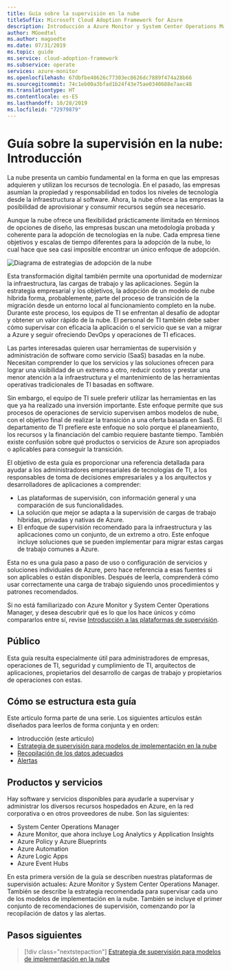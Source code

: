 ```yaml
---
title: Guía sobre la supervisión en la nube
titleSuffix: Microsoft Cloud Adoption Framework for Azure
description: Introducción a Azure Monitor y System Center Operations Manager
author: MGoedtel
ms.author: magoedte
ms.date: 07/31/2019
ms.topic: guide
ms.service: cloud-adoption-framework
ms.subservice: operate
services: azure-monitor
ms.openlocfilehash: 67dbfbe48626c77303ec8626dc7889f474a28b66
ms.sourcegitcommit: 74c1eb00a3bfad1b24f43e75ae0340688e7aec48
ms.translationtype: HT
ms.contentlocale: es-ES
ms.lasthandoff: 10/28/2019
ms.locfileid: "72979879"
---
```

# <a name="cloud-monitoring-guide-introduction"></a>Guía sobre la supervisión en la nube: Introducción

La nube presenta un cambio fundamental en la forma en que las empresas adquieren y utilizan los recursos de tecnología. En el pasado, las empresas asumían la propiedad y responsabilidad en todos los niveles de tecnología desde la infraestructura al software. Ahora, la nube ofrece a las empresas la posibilidad de aprovisionar y consumir recursos según sea necesario.

Aunque la nube ofrece una flexibilidad prácticamente ilimitada en términos de opciones de diseño, las empresas buscan una metodología probada y coherente para la adopción de tecnologías en la nube. Cada empresa tiene objetivos y escalas de tiempo diferentes para la adopción de la nube, lo cual hace que sea casi imposible encontrar un único enfoque de adopción.

![Diagrama de estrategias de adopción de la nube](./media/monitoring-management-guidance-cloud-and-on-premises/introduction-cloud-adoption.png)

Esta transformación digital también permite una oportunidad de modernizar la infraestructura, las cargas de trabajo y las aplicaciones. Según la estrategia empresarial y los objetivos, la adopción de un modelo de nube híbrida forma, probablemente, parte del proceso de transición de la migración desde un entorno local al funcionamiento completo en la nube. Durante este proceso, los equipos de TI se enfrentan al desafío de adoptar y obtener un valor rápido de la nube. El personal de TI también debe saber cómo supervisar con eficacia la aplicación o el servicio que se van a migrar a Azure y seguir ofreciendo DevOps y operaciones de TI eficaces.

Las partes interesadas quieren usar herramientas de supervisión y administración de software como servicio (SaaS) basadas en la nube. Necesitan comprender lo que los servicios y las soluciones ofrecen para lograr una visibilidad de un extremo a otro, reducir costos y prestar una menor atención a la infraestructura y el mantenimiento de las herramientas operativas tradicionales de TI basadas en software.

Sin embargo, el equipo de TI suele preferir utilizar las herramientas en las que ya ha realizado una inversión importante. Este enfoque permite que sus procesos de operaciones de servicio supervisen ambos modelos de nube, con el objetivo final de realizar la transición a una oferta basada en SaaS. El departamento de TI prefiere este enfoque no solo porque el planeamiento, los recursos y la financiación del cambio requiere bastante tiempo. También existe confusión sobre qué productos o servicios de Azure son apropiados o aplicables para conseguir la transición.

El objetivo de esta guía es proporcionar una referencia detallada para ayudar a los administradores empresariales de tecnologías de TI, a los responsables de toma de decisiones empresariales y a los arquitectos y desarrolladores de aplicaciones a comprender:

* Las plataformas de supervisión, con información general y una comparación de sus funcionalidades.
* La solución que mejor se adapta a la supervisión de cargas de trabajo híbridas, privadas y nativas de Azure.
* El enfoque de supervisión recomendado para la infraestructura y las aplicaciones como un conjunto, de un extremo a otro. Este enfoque incluye soluciones que se pueden implementar para migrar estas cargas de trabajo comunes a Azure.

Esta no es una guía paso a paso de uso o configuración de servicios y soluciones individuales de Azure, pero hace referencia a esas fuentes si son aplicables o están disponibles. Después de leerla, comprenderá cómo usar correctamente una carga de trabajo siguiendo unos procedimientos y patrones recomendados.

Si no está familiarizado con Azure Monitor y System Center Operations Manager, y desea descubrir qué es lo que los hace únicos y cómo compararlos entre sí, revise [Introducción a las plataformas de supervisión](./platform-overview.md).

## <a name="audience"></a>Público

Esta guía resulta especialmente útil para administradores de empresas, operaciones de TI, seguridad y cumplimiento de TI, arquitectos de aplicaciones, propietarios del desarrollo de cargas de trabajo y propietarios de operaciones con estas.

## <a name="how-this-guide-is-structured"></a>Cómo se estructura esta guía

Este artículo forma parte de una serie. Los siguientes artículos están diseñados para leerlos de forma conjunta y en orden:

* Introducción (este artículo)
* [Estrategia de supervisión para modelos de implementación en la nube](./cloud-models-monitor-overview.md)
* [Recopilación de los datos adecuados](./data-collection.md)
* [Alertas](./alerting.md)

## <a name="products-and-services"></a>Productos y servicios

Hay software y servicios disponibles para ayudarle a supervisar y administrar los diversos recursos hospedados en Azure, en la red corporativa o en otros proveedores de nube. Son las siguientes:

* System Center Operations Manager
* Azure Monitor, que ahora incluye Log Analytics y Application Insights
* Azure Policy y Azure Blueprints
* Azure Automation
* Azure Logic Apps
* Azure Event Hubs

En esta primera versión de la guía se describen nuestras plataformas de supervisión actuales: Azure Monitor y System Center Operations Manager. También se describe la estrategia recomendada para supervisar cada uno de los modelos de implementación en la nube. También se incluye el primer conjunto de recomendaciones de supervisión, comenzando por la recopilación de datos y las alertas.

## <a name="next-steps"></a>Pasos siguientes

> [!div class="nextstepaction"]
> [Estrategia de supervisión para modelos de implementación en la nube](./cloud-models-monitor-overview.md)
